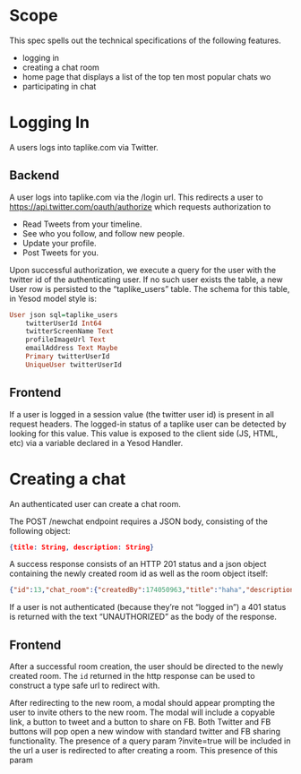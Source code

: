 # Scope

This spec spells out the technical specifications of the following features.

- logging in
- creating a chat room
- home page that displays a list of the top ten most popular chats wo
- participating in chat

# Logging In

A users logs into taplike.com via Twitter.

## Backend

A user logs into taplike.com via the /login url. This redirects a user to https://api.twitter.com/oauth/authorize which requests authorization to

- Read Tweets from your timeline.
- See who you follow, and follow new people.
- Update your profile.
- Post Tweets for you.

Upon successful authorization, we execute a query for the user with the twitter id of the authenticating user. If no such user exists the table, a new User  row is persisted to the “taplike_users” table. The schema for this table, in Yesod model style is:

```haskell
User json sql=taplike_users
    twitterUserId Int64
    twitterScreenName Text
    profileImageUrl Text
    emailAddress Text Maybe
    Primary twitterUserId
    UniqueUser twitterUserId
```

## Frontend

If a user is logged in a session value (the twitter user id) is present in all request headers. The logged-in status of a taplike user can be detected by looking for this value. This value is exposed to the client side (JS, HTML, etc) via a variable declared in a Yesod Handler.


# Creating a chat

An authenticated user can create a chat room.

The POST /newchat endpoint requires a JSON body, consisting of the following object:

```json
{title: String, description: String}
```

A success response consists of an HTTP 201 status and a json object containing the newly created room id as well as the room object itself:

```json
{"id":13,"chat_room":{"createdBy":174050963,"title":"haha","description":"lol"}}
```

If a user is not authenticated (because they’re not “logged in”) a 401 status is returned with the text “UNAUTHORIZED” as the body of the response.

## Frontend

After a successful room creation, the user should be directed to the newly created room. The `id` returned in the http response can be used to construct a type safe url to redirect with.

After redirecting to the new room, a modal should appear prompting the user to invite others to the new room. The modal will include a copyable link, a button to tweet and a button to share on FB. Both Twitter and FB buttons will pop open a new window with standard twitter and FB sharing functionality. The presence of a query param ?invite=true will be included in the url a user is redirected to after creating a room. This presence of this param
